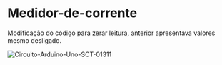 # Medidor-de-corrente

Modificação do código para zerar leitura, anterior apresentava valores mesmo desligado. 

![Circuito-Arduino-Uno-SCT-01311](https://github.com/TrilloBit3s/Medidor-de-corrente/assets/79748858/4c75d091-6255-4cb5-a460-4630a921d453)
